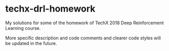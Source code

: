 # techx-drl-homework
My solutions for some of the homework of TechX 2018 Deep Reinforcement Learning course. 

More specific description and code comments and clearer code styles will be updated in the future.